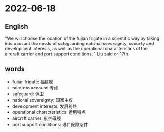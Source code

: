# 2022-06-18


## English
"We will choose the location of the fujian
frigate in a scientific way by taking into
account the needs of safeguarding national
sovereignty, security and development
interests, as well as the operational
characteristics of the aircraft carrier and 
port support conditions, " Liu said on 17th.

## words
* fujian frigate: 福建舰
* take into account: 考虑
* safeguard: 保卫
* national sovereignty: 国家主权
* development interests: 发展利益
* operational characteristics: 运用特点
* aircraft carrier: 航空母舰
* port support conditions: 港口保障条件
